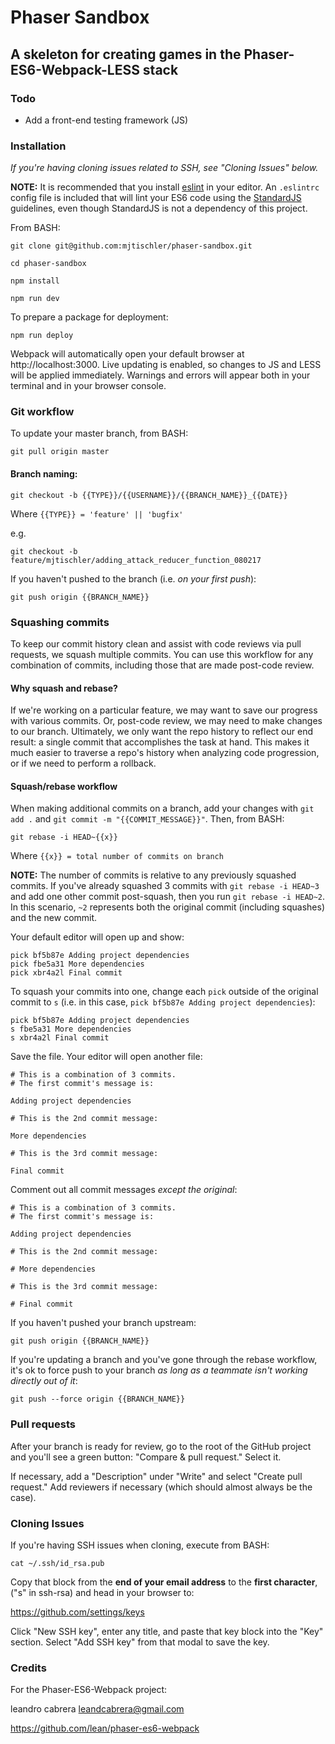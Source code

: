 # Phaser Sandbox
## A skeleton for creating games in the Phaser-ES6-Webpack-LESS stack

### Todo
* Add a front-end testing framework (JS)

### Installation
*If you're having cloning issues related to SSH, see "Cloning Issues" below.*

**NOTE:** It is recommended that you install [eslint](http://eslint.org/) in your editor. An `.eslintrc` config file is included that will lint your ES6 code using the [StandardJS](https://standardjs.com/) guidelines, even though StandardJS is not a dependency of this project.

From BASH:

`git clone git@github.com:mjtischler/phaser-sandbox.git`

`cd phaser-sandbox`

`npm install`

`npm run dev`

To prepare a package for deployment:

`npm run deploy`

Webpack will automatically open your default browser at http://localhost:3000. Live updating is enabled, so changes to JS and LESS will be applied immediately. Warnings and errors will appear both in your terminal and in your browser console.

### Git workflow

To update your master branch, from BASH:

`git pull origin master`

#### Branch naming:

`git checkout -b {{TYPE}}/{{USERNAME}}/{{BRANCH_NAME}}_{{DATE}}`

Where `{{TYPE}} = 'feature' || 'bugfix'`

e.g.

`git checkout -b feature/mjtischler/adding_attack_reducer_function_080217`

If you haven't pushed to the branch (i.e. *on your first push*):

`git push origin {{BRANCH_NAME}}`

### Squashing commits
To keep our commit history clean and assist with code reviews via pull requests, we squash multiple commits. You can use this workflow for any combination of commits, including those that are made post-code review.

#### Why squash and rebase?
If we're working on a particular feature, we may want to save our progress with various commits. Or, post-code review, we may need to make changes to our branch. Ultimately, we only want the repo history to reflect our end result: a single commit that accomplishes the task at hand. This makes it much easier to traverse a repo's history when analyzing code progression, or if we need to perform a rollback.

#### Squash/rebase workflow
When making additional commits on a branch, add your changes with `git add .` and `git commit -m "{{COMMIT_MESSAGE}}"`. Then, from BASH:

`git rebase -i HEAD~{{x}}`

Where `{{x}} = total number of commits on branch`

**NOTE:** The number of commits is relative to any previously squashed commits. If you've already squashed 3 commits with `git rebase -i HEAD~3` and add one other commit post-squash, then you run `git rebase -i HEAD~2`. In this scenario, `~2` represents both the original commit (including squashes) and the new commit.


Your default editor will open up and show:

```
pick bf5b87e Adding project dependencies
pick fbe5a31 More dependencies
pick xbr4a2l Final commit
```

To squash your commits into one, change each `pick` outside of the original commit to `s` (i.e. in this case, `pick bf5b87e Adding project dependencies`):

```
pick bf5b87e Adding project dependencies
s fbe5a31 More dependencies
s xbr4a2l Final commit
```

Save the file. Your editor will open another file:

```
# This is a combination of 3 commits.
# The first commit's message is:

Adding project dependencies

# This is the 2nd commit message:

More dependencies

# This is the 3rd commit message:

Final commit
```

Comment out all commit messages *except the original*:

```
# This is a combination of 3 commits.
# The first commit's message is:

Adding project dependencies

# This is the 2nd commit message:

# More dependencies

# This is the 3rd commit message:

# Final commit
```

If you haven't pushed your branch upstream:

`git push origin {{BRANCH_NAME}}`

If you're updating a branch and you've gone through the rebase workflow, it's ok to force push to your branch *as long as a teammate isn't working directly out of it*:

`git push --force origin {{BRANCH_NAME}}`

### Pull requests
After your branch is ready for review, go to the root of the GitHub project and you'll see a green button: "Compare & pull request." Select it.

If necessary, add a "Description" under "Write" and select "Create pull request." Add reviewers if necessary (which should almost always be the case).

### Cloning Issues
If you're having SSH issues when cloning, execute from BASH:

`cat ~/.ssh/id_rsa.pub`

Copy that block from the **end of your email address** to the **first character**, ("s" in ssh-rsa) and head in your browser to:

https://github.com/settings/keys

Click "New SSH key", enter any title, and paste that key block into the "Key" section. Select "Add SSH key" from that modal to save the key.

### Credits
For the Phaser-ES6-Webpack project:

leandro cabrera <leandcabrera@gmail.com>

https://github.com/lean/phaser-es6-webpack
